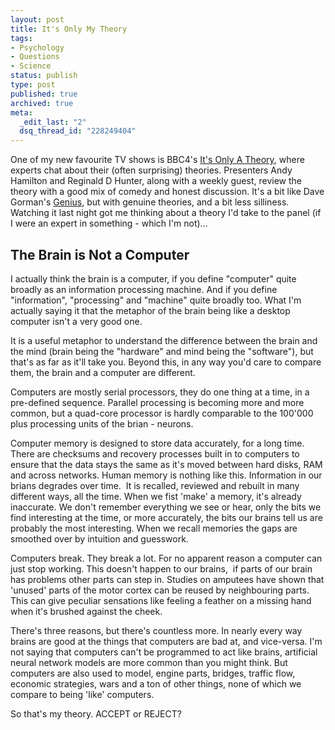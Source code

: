 ```yaml
---
layout: post
title: It's Only My Theory
tags:
- Psychology
- Questions
- Science
status: publish
type: post
published: true
archived: true
meta:
  _edit_last: "2"
  dsq_thread_id: "228249404"
---
```

One of my new favourite TV shows is BBC4's <a href="http://www.bbc.co.uk/programmes/b00n8pzg">It's Only A Theory</a>, where experts chat about their (often surprising) theories. Presenters Andy Hamilton and Reginald D Hunter, along with a weekly guest, review the theory with a good mix of comedy and honest discussion. It's a bit like Dave Gorman's <a href="http://www.bbc.co.uk/genius/">Genius</a>, but with genuine theories, and a bit less silliness. Watching it last night got me thinking about a theory I'd take to the panel (if I were an expert in something - which I'm not)...

## The Brain is Not a Computer ##

I actually think the brain is a computer, if you define "computer" quite broadly as an information processing machine. And if you define "information", "processing" and "machine" quite broadly too. What I'm actually saying it that the metaphor of the brain being like a desktop computer isn't a very good one.

It is a useful metaphor to understand the difference between the brain and the mind (brain being the "hardware" and mind being the "software"), but that's as far as it'll take you. Beyond this, in any way you'd care to compare them, the brain and a computer are different.

Computers are mostly serial processors, they do one thing at a time, in a pre-defined sequence. Parallel processing is becoming more and more common, but a quad-core processor is hardly comparable to the 100'000 plus processing units of the brian - neurons.

Computer memory is designed to store data accurately, for a long time. There are checksums and recovery processes built in to computers to ensure that the data stays the same as it's moved between hard disks, RAM and across networks. Human memory is nothing like this. Information in our brians degrades over time.  It is recalled, reviewed and rebuilt in many different ways, all the time. When we fist 'make' a memory, it's already inaccurate. We don't remember everything we see or hear, only the bits we find interesting at the time, or more accurately, the bits our brains tell us are probably the most interesting. When we recall memories the gaps are smoothed over by intuition and guesswork.

Computers break. They break a lot. For no apparent reason a computer can just stop working. This doesn't happen to our brains,  if parts of our brain has problems other parts can step in. Studies on amputees have shown that 'unused' parts of the motor cortex can be reused by neighbouring parts. This can give peculiar sensations like feeling a feather on a missing hand when it's brushed against the cheek.

There's three reasons, but there's countless more. In nearly every way brains are good at the things that computers are bad at, and vice-versa. I'm not saying that computers can't be programmed to act like brains, artificial neural network models are more common than you might think. But computers are also used to model, engine parts, bridges, traffic flow, economic strategies, wars and a ton of other things, none of which we compare to being 'like' computers.

So that's my theory. ACCEPT or REJECT?
